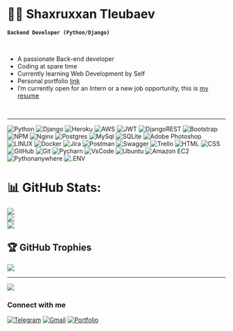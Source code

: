 # 🏄‍♂️ Shaxruxxan Tleubaev
**`Backend Developer (Python/Django)`**

<br>

- A passionate Back-end developer
- Coding at spare time
- Currently learning Web Development by Self
- Personal portfolio [link](https://shaxruxtleubaev.vercel.app/)
- I’m currently open for an Intern or a new job opportunity, this is [my resume](https://resume.io/r/S4WW159WH)

<br>

---

![Python](https://img.shields.io/badge/Python-%23009639.svg?style=for-the-badge&logo=python&logoColor=white) ![Django](https://img.shields.io/badge/django-%23092E20.svg?style=for-the-badge&logo=django&logoColor=white) ![Heroku](https://img.shields.io/badge/heroku-%23430098.svg?style=for-the-badge&logo=heroku&logoColor=white) ![AWS](https://img.shields.io/badge/AWS-%23FF9900.svg?style=for-the-badge&logo=amazon-aws&logoColor=white) ![JWT](https://img.shields.io/badge/JWT-black?style=for-the-badge&logo=JSON%20web%20tokens) ![DjangoREST](https://img.shields.io/badge/DJANGO-REST-ff1709?style=for-the-badge&logo=django&logoColor=white&color=ff1709&labelColor=gray) ![Bootstrap](https://img.shields.io/badge/bootstrap-%23563D7C.svg?style=for-the-badge&logo=bootstrap&logoColor=white) ![NPM](https://img.shields.io/badge/NPM-%23000000.svg?style=for-the-badge&logo=npm&logoColor=white) ![Nginx](https://img.shields.io/badge/nginx-%23009639.svg?style=for-the-badge&logo=nginx&logoColor=white) ![Postgres](https://img.shields.io/badge/postgres-%23316192.svg?style=for-the-badge&logo=postgresql&logoColor=white) ![MySql](https://img.shields.io/badge/MySql-%23026AA7.svg?style=for-the-badge&logo=mysql&logoColor=white) ![SQLite](https://img.shields.io/badge/sqlite-%2307405e.svg?style=for-the-badge&logo=sqlite&logoColor=white) ![Adobe Photoshop](https://img.shields.io/badge/adobephotoshop-%2331A8FF.svg?style=for-the-badge&logo=adobephotoshop&logoColor=white) ![LINUX](https://img.shields.io/badge/Linux-FCC624?style=for-the-badge&logo=linux&logoColor=black) ![Docker](https://img.shields.io/badge/docker-%230db7ed.svg?style=for-the-badge&logo=docker&logoColor=white) ![Jira](https://img.shields.io/badge/jira-%230A0FFF.svg?style=for-the-badge&logo=jira&logoColor=white) ![Postman](https://img.shields.io/badge/Postman-FF6C37?style=for-the-badge&logo=postman&logoColor=white) ![Swagger](https://img.shields.io/badge/-Swagger-%23Clojure?style=for-the-badge&logo=swagger&logoColor=white) ![Trello](https://img.shields.io/badge/Trello-%23026AA7.svg?style=for-the-badge&logo=Trello&logoColor=white) ![HTML](https://img.shields.io/badge/HTML-FF6C37?style=for-the-badge&logo=HTML5&logoColor=white) ![CSS](https://img.shields.io/badge/CSS-%230A0FFF.svg?style=for-the-badge&logo=CSS3&logoColor=white) ![GitHub](https://img.shields.io/badge/GitHub-white?style=for-the-badge&logo=github&logoColor=white&labelColor=black&color=black) ![Git](https://img.shields.io/badge/Git-white?style=for-the-badge&logo=git&logoColor=white&labelColor=fb5607&color=fb5607) ![Pycharn](https://img.shields.io/badge/Pycharm-black?style=for-the-badge&logo=pycharm&logoColor=black&labelColor=ffea00&color=ffea00) ![VsCode](https://img.shields.io/badge/VsCode-white?style=for-the-badge&logo=visualstudiocode&logoColor=white&labelColor=00509d&color=00509d) ![Ubuntu](https://img.shields.io/badge/Ubuntu-white?style=for-the-badge&logo=ubuntu&logoColor=white&labelColor=%23E95420&color=%23E95420) ![Amazon EC2](https://img.shields.io/badge/Amazon-EC2-white?style=for-the-badge&logo=amazonec2&logoColor=white&labelColor=%23FF9900&color=%23FF9900) ![Pythonanywhere](https://img.shields.io/badge/Pythonanywhere-white?style=for-the-badge&logo=pythonanywhere&logoColor=white&labelColor=%231D9FD7&color=%231D9FD7) ![.ENV](https://img.shields.io/badge/.ENV-white?style=for-the-badge&logo=dotenv&logoColor=black&labelColor=%23ECD53F&color=%23ECD53F)

# 📊 GitHub Stats:
![](https://github-readme-stats.vercel.app/api?username=shaxruxtleubaev&theme=dark&hide_border=false&include_all_commits=false&count_private=false)<br/>
![](https://github-readme-streak-stats.herokuapp.com/?user=shaxruxtleubaev&theme=dark&hide_border=false)<br/>
![](https://github-readme-stats.vercel.app/api/top-langs/?username=shaxruxtleubaev&theme=dark&hide_border=false&include_all_commits=false&count_private=false&layout=compact)

## 🏆 GitHub Trophies
![](https://github-profile-trophy.vercel.app/?username=shaxruxtleubaev&theme=radical&no-frame=false&no-bg=true&margin-w=4)

---
[![](https://visitcount.itsvg.in/api?id=shaxruxtleubaev&icon=0&color=0)](https://visitcount.itsvg.in)

### Connect with me
[![Telegram](https://img.shields.io/badge/-Telegram-2496D1?style=for-the-badge&logo=telegram&logoColor=fff)](https://t.me/shaxruxtleubaev1)
[![Gmail](https://img.shields.io/badge/-Gmail-D14836?style=for-the-badge&logo=gmail&logoColor=fff)](https://shaxruxtleubaev@gmail.com)
[![Portfolio](https://img.shields.io/badge/-Portfolio-001d3d?style=for-the-badge&logo=googlehome&logoColor=fff)](https://shaxruxtleubaev.vercel.app/)
